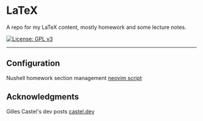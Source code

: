 # LaTeX

A repo for my LaTeX content, mostly homework and some lecture notes.

[![License: GPL v3](https://img.shields.io/badge/License-GPLv3-blue.svg)](https://www.gnu.org/licenses/gpl-3.0)

---

## Configuration

Nushell homework section management [neovim script](https://github.com/i-r-o-n/dotfiles/blob/dev/nvim/scripts/tex/new-section.nu)

## Acknowledgments

Gilles Castel's dev posts [castel.dev](https://castel.dev/)
